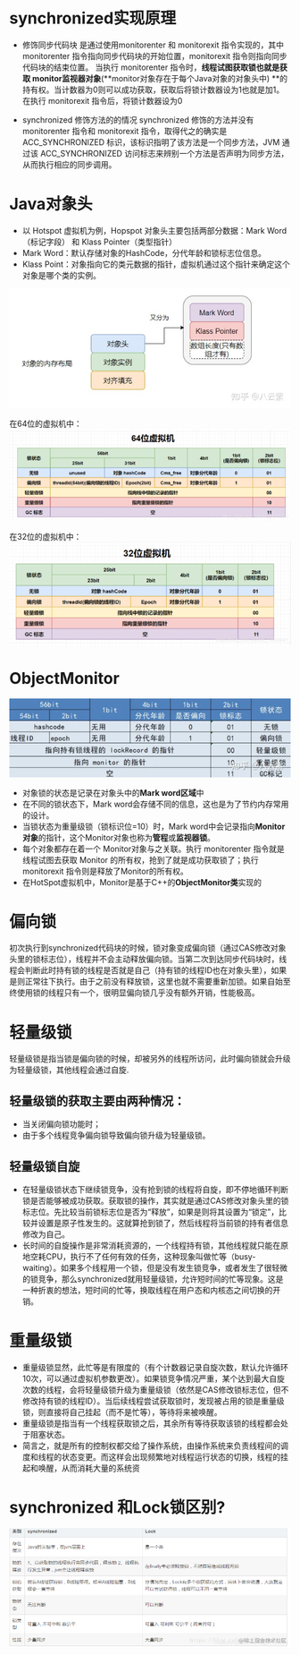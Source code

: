 # synchronized实现原理

- 修饰同步代码块 是通过使用monitorenter 和 monitorexit 指令实现的，其中 monitorenter 指令指向同步代码块的开始位置，monitorexit 指令则指向同步代码块的结束位置。 当执行 monitorenter 指令时，**线程试图获取锁也就是获取 monitor监视器对象**(**monitor对象存在于每个Java对象的对象头中) **的持有权。当计数器为0则可以成功获取，获取后将锁计数器设为1也就是加1。 在执行 monitorexit 指令后，将锁计数器设为0

- synchronized 修饰方法的的情况 synchronized 修饰的方法并没有 monitorenter 指令和 monitorexit 指令，取得代之的确实是 ACC_SYNCHRONIZED 标识，该标识指明了该方法是一个同步方法，JVM 通过该 ACC_SYNCHRONIZED 访问标志来辨别一个方法是否声明为同步方法，从而执行相应的同步调用。

# Java对象头

- 以 Hotspot 虚拟机为例，Hopspot 对象头主要包括两部分数据：Mark Word（标记字段） 和 Klass Pointer（类型指针）
- Mark Word：默认存储对象的HashCode，分代年龄和锁标志位信息。
- Klass Point：对象指向它的类元数据的指针，虚拟机通过这个指针来确定这个对象是哪个类的实例。

![img](../../../assets/v2-7a27655f1d985a98575c4cec88c91689_720w.jpeg)

在64位的虚拟机中：![img](../../../assets/1460000022904668.png)

在32位的虚拟机中：![img](../../../assets/1460000022904670.png)

# ObjectMonitor

![img](../../../assets/v2-770c0db5330d3ca0a4e4228205a796ef_720w.webp)

- 对象锁的状态是记录在对象头中的**Mark word区域**中
- 在不同的锁状态下，Mark word会存储不同的信息，这也是为了节约内存常用的设计。
- 当锁状态为重量级锁（锁标识位=10）时，Mark word中会记录指向**Monitor对象**的指针，这个Monitor对象也称为**管程**或**监视器锁**。
- 每个对象都存在着一个 Monitor对象与之关联。执行 monitorenter 指令就是线程试图去获取 Monitor 的所有权，抢到了就是成功获取锁了；执行 monitorexit 指令则是释放了Monitor的所有权。
- 在HotSpot虚拟机中，Monitor是基于C++的**ObjectMonitor类**实现的

# 偏向锁

初次执行到synchronized代码块的时候，锁对象变成偏向锁（通过CAS修改对象头里的锁标志位），线程并不会主动释放偏向锁。当第二次到达同步代码块时，线程会判断此时持有锁的线程是否就是自己（持有锁的线程ID也在对象头里），如果是则正常往下执行。由于之前没有释放锁，这里也就不需要重新加锁。如果自始至终使用锁的线程只有一个，很明显偏向锁几乎没有额外开销，性能极高。

# 轻量级锁

轻量级锁是指当锁是偏向锁的时候，却被另外的线程所访问，此时偏向锁就会升级为轻量级锁，其他线程会通过自旋.

## 轻量级锁的获取主要由两种情况：

- 当关闭偏向锁功能时；
- 由于多个线程竞争偏向锁导致偏向锁升级为轻量级锁。

## 轻量级锁自旋

- 在轻量级锁状态下继续锁竞争，没有抢到锁的线程将自旋，即不停地循环判断锁是否能够被成功获取。获取锁的操作，其实就是通过CAS修改对象头里的锁标志位。先比较当前锁标志位是否为“释放”，如果是则将其设置为“锁定”，比较并设置是原子性发生的。这就算抢到锁了，然后线程将当前锁的持有者信息修改为自己。
- 长时间的自旋操作是非常消耗资源的，一个线程持有锁，其他线程就只能在原地空耗CPU，执行不了任何有效的任务，这种现象叫做忙等（busy-waiting）。如果多个线程用一个锁，但是没有发生锁竞争，或者发生了很轻微的锁竞争，那么synchronized就用轻量级锁，允许短时间的忙等现象。这是一种折衷的想法，短时间的忙等，换取线程在用户态和内核态之间切换的开销。

# 重量级锁

- 重量级锁显然，此忙等是有限度的（有个计数器记录自旋次数，默认允许循环10次，可以通过虚拟机参数更改）。如果锁竞争情况严重，某个达到最大自旋次数的线程，会将轻量级锁升级为重量级锁（依然是CAS修改锁标志位，但不修改持有锁的线程ID）。当后续线程尝试获取锁时，发现被占用的锁是重量级锁，则直接将自己挂起（而不是忙等），等待将来被唤醒。
- 重量级锁是指当有一个线程获取锁之后，其余所有等待获取该锁的线程都会处于阻塞状态。
- 简言之，就是所有的控制权都交给了操作系统，由操作系统来负责线程间的调度和线程的状态变更。而这样会出现频繁地对线程运行状态的切换，线程的挂起和唤醒，从而消耗大量的系统资

# synchronized 和Lock锁区别?

![在这里插入图片描述](../../../assets/ec1f514236c2483889f2ad7f821c6a24~tplv-k3u1fbpfcp-zoom-in-crop-mark:4536:0:0:0.png)



